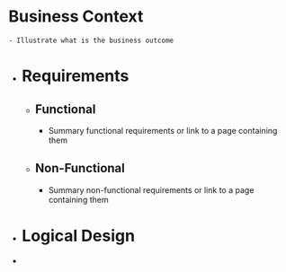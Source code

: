 # Business Context
	- Illustrate what is the business outcome
- # Requirements
	- ## Functional
		- Summary functional requirements or link to a page containing them
	- ## Non-Functional
		- Summary non-functional requirements or link to a page containing them
- # Logical Design
-